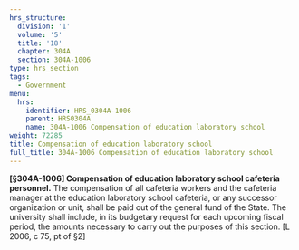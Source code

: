```yaml
---
hrs_structure:
  division: '1'
  volume: '5'
  title: '18'
  chapter: 304A
  section: 304A-1006
type: hrs_section
tags:
  - Government
menu:
  hrs:
    identifier: HRS_0304A-1006
    parent: HRS0304A
    name: 304A-1006 Compensation of education laboratory school
weight: 72285
title: Compensation of education laboratory school
full_title: 304A-1006 Compensation of education laboratory school
---
```

**[§304A-1006] Compensation of education laboratory school cafeteria personnel.** The compensation of all cafeteria workers and the cafeteria manager at the education laboratory school cafeteria, or any successor organization or unit, shall be paid out of the general fund of the State. The university shall include, in its budgetary request for each upcoming fiscal period, the amounts necessary to carry out the purposes of this section. [L 2006, c 75, pt of §2]